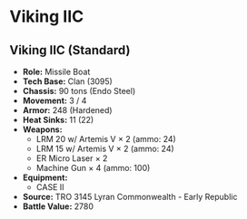# Viking IIC
## Viking IIC (Standard)
- **Role:** Missile Boat
- **Tech Base:** Clan (3095)
- **Chassis:** 90 tons (Endo Steel)
- **Movement:** 3 / 4
- **Armor:** 248 (Hardened)
- **Heat Sinks:** 11 (22)
- **Weapons:**
  - LRM 20 w/ Artemis V × 2 (ammo: 24)
  - LRM 15 w/ Artemis V × 2 (ammo: 24)
  - ER Micro Laser × 2
  - Machine Gun × 4 (ammo: 100)
- **Equipment:**
  - CASE II
- **Source:** TRO 3145 Lyran Commonwealth - Early Republic
- **Battle Value:** 2780

